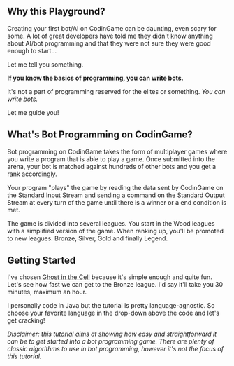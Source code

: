 ## Why this Playground?

Creating your first bot/AI on CodinGame can be daunting, even scary for some. A lot of great developers have told me they didn't know anything about AI/bot programming and that they were not sure they were good enough to start...

Let me tell you something.

**If you know the basics of programming, you can write bots.**

It's not a part of programming reserved for the elites or something. _You can write bots._

Let me guide you!

## What's Bot Programming on CodinGame?

Bot programming on CodinGame takes the form of multiplayer games where you write a program that is able to play a game. Once submitted into the arena, your bot is matched against hundreds of other bots and you get a rank accordingly.

Your program "plays" the game by reading the data sent by CodinGame on the Standard Input Stream and sending a command on the Standard Output Stream at every turn of the game until there is a winner or a end condition is met.

The game is divided into several leagues. You start in the Wood leagues with a simplified version of the game. When ranking up, you'll be promoted to new leagues: Bronze, Silver, Gold and finally Legend.

## Getting Started

I've chosen [Ghost in the Cell](https://www.codingame.com/multiplayer/bot-programming/ghost-in-the-cell) because it's simple enough and quite fun. Let's see how fast we can get to the Bronze league. I'd say it'll take you 30 minutes, maximum an hour.

I personally code in Java but the tutorial is pretty language-agnostic. So choose your favorite language in the drop-down above the code and let's get cracking!

_Disclaimer: this tutorial aims at showing how easy and straightforward it can be to get started into a bot programming game. There are plenty of classic algorithms to use in bot programming, however it's not the focus of this tutorial._


